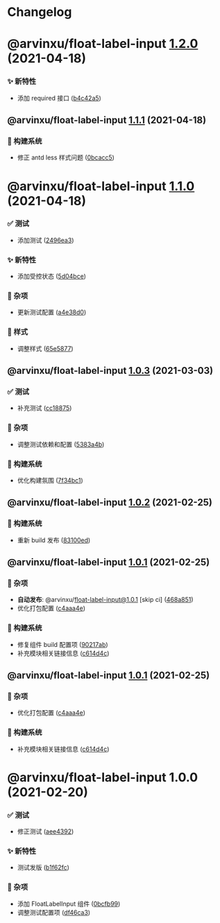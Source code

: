 # Changelog

# @arvinxu/float-label-input [1.2.0](https://github.com/arvinxx/components/compare/@arvinxu/float-label-input@1.1.1...@arvinxu/float-label-input@1.2.0) (2021-04-18)


### ✨ 新特性

* 添加 required 接口 ([b4c42a5](https://github.com/arvinxx/components/commit/b4c42a5))

## @arvinxu/float-label-input [1.1.1](https://github.com/arvinxx/components/compare/@arvinxu/float-label-input@1.1.0...@arvinxu/float-label-input@1.1.1) (2021-04-18)


### 👷 构建系统

* 修正 antd less 样式问题 ([0bcacc5](https://github.com/arvinxx/components/commit/0bcacc5))

# @arvinxu/float-label-input [1.1.0](https://github.com/arvinxx/components/compare/@arvinxu/float-label-input@1.0.3...@arvinxu/float-label-input@1.1.0) (2021-04-18)


### ✅ 测试

* 添加测试 ([2496ea3](https://github.com/arvinxx/components/commit/2496ea3))


### ✨ 新特性

* 添加受控状态 ([5d04bce](https://github.com/arvinxx/components/commit/5d04bce))


### 🎫 杂项

* 更新测试配置 ([a4e38d0](https://github.com/arvinxx/components/commit/a4e38d0))


### 💄 样式

* 调整样式 ([65e5877](https://github.com/arvinxx/components/commit/65e5877))

## @arvinxu/float-label-input [1.0.3](https://github.com/arvinxx/components/compare/@arvinxu/float-label-input@1.0.2...@arvinxu/float-label-input@1.0.3) (2021-03-03)


### ✅ 测试

* 补充测试 ([cc18875](https://github.com/arvinxx/components/commit/cc18875))


### 🎫 杂项

* 调整测试依赖和配置 ([5383a4b](https://github.com/arvinxx/components/commit/5383a4b))


### 👷 构建系统

* 优化构建氛围 ([7f34bc1](https://github.com/arvinxx/components/commit/7f34bc1))

## @arvinxu/float-label-input [1.0.2](https://github.com/arvinxx/components/compare/@arvinxu/float-label-input@1.0.1...@arvinxu/float-label-input@1.0.2) (2021-02-25)


### 👷 构建系统

* 重新 build 发布 ([83100ed](https://github.com/arvinxx/components/commit/83100ed))

## @arvinxu/float-label-input [1.0.1](https://github.com/arvinxx/components/compare/@arvinxu/float-label-input@1.0.0...@arvinxu/float-label-input@1.0.1) (2021-02-25)


### 🎫 杂项

* **自动发布**: @arvinxu/float-label-input@1.0.1 [skip ci] ([468a851](https://github.com/arvinxx/components/commit/468a851))
* 优化打包配置 ([c4aaa4e](https://github.com/arvinxx/components/commit/c4aaa4e))


### 👷 构建系统

* 修复组件 build 配置项 ([90217ab](https://github.com/arvinxx/components/commit/90217ab))
* 补充模块相关链接信息 ([c614d4c](https://github.com/arvinxx/components/commit/c614d4c))

## @arvinxu/float-label-input [1.0.1](https://github.com/arvinxx/components/compare/@arvinxu/float-label-input@1.0.0...@arvinxu/float-label-input@1.0.1) (2021-02-25)


### 🎫 杂项

* 优化打包配置 ([c4aaa4e](https://github.com/arvinxx/components/commit/c4aaa4e))


### 👷 构建系统

* 补充模块相关链接信息 ([c614d4c](https://github.com/arvinxx/components/commit/c614d4c))

# @arvinxu/float-label-input 1.0.0 (2021-02-20)


### ✅ 测试

* 修正测试 ([aee4392](https://github.com/arvinxx/components/commit/aee4392))


### ✨ 新特性

* 测试发版 ([b1f62fc](https://github.com/arvinxx/components/commit/b1f62fc))


### 🎫 杂项

* 添加 FloatLabelInput 组件 ([0bcfb99](https://github.com/arvinxx/components/commit/0bcfb99))
* 调整测试配置项 ([df46ca3](https://github.com/arvinxx/components/commit/df46ca3))

